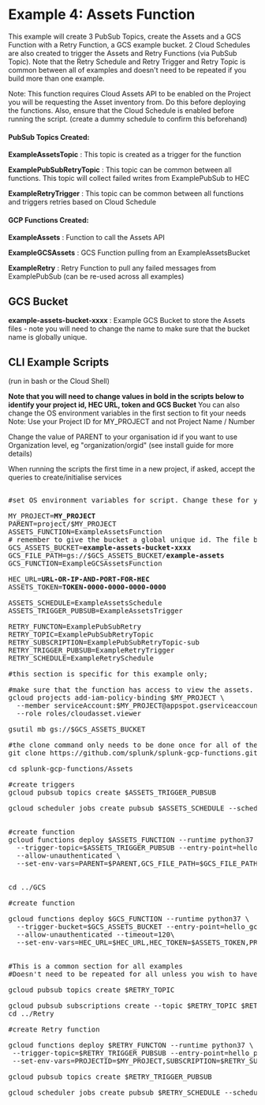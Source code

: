# Example 4: Assets Function

This example will create 3 PubSub Topics, create the Assets and a GCS Function with a Retry Function, a GCS example bucket. 2 Cloud Schedules are also created to trigger the Assets and Retry Functions (via PubSub Topic). Note that the Retry Schedule and Retry Trigger and Retry Topic is common between all of examples and doesn't need to be repeated if you build more than one example.

Note: This function requires Cloud Assets API to be enabled on the Project you will be requesting the Asset inventory from. Do this before deploying the functions.
Also, ensure that the Cloud Schedule is enabled before running the script. (create a dummy schedule to confirm this beforehand)

#### PubSub Topics Created:

**ExampleAssetsTopic** : This topic is created as a trigger for the function

**ExamplePubSubRetryTopic** : This topic can be common between all functions. This topic will collect failed writes from ExamplePubSub to HEC

**ExampleRetryTrigger** : This topic can be common between all functions and triggers retries based on Cloud Schedule

#### GCP Functions Created:

**ExampleAssets** : Function to call the Assets API

**ExampleGCSAssets** : GCS Function pulling from an ExampleAssetsBucket 

**ExampleRetry** : Retry Function to pull any failed messages from ExamplePubSub (can be re-used across all examples)

## GCS Bucket

**example-assets-bucket-xxxx** : Example GCS Bucket to store the Assets files - note you will need to change the name to make sure that the bucket name is globally unique.


## CLI Example Scripts
(run in bash or the Cloud Shell)

**Note that you will need to change values in bold in the scripts below to identify your project id, HEC URL, token and GCS Bucket**
You can also change the OS environment variables in the first section to fit your needs
Note:
Use your Project ID for MY_PROJECT and not Project Name / Number

Change the value of PARENT to your organisation id if you want to use Organization level, eg "organization/orgid" (see install guide for more details)

When running the scripts the first time in a new project, if asked, accept the queries to create/initialise services

<pre>

#set OS environment variables for script. Change these for your deployment

MY_PROJECT=<strong>MY_PROJECT</strong>
PARENT=project/$MY_PROJECT
ASSETS_FUNCTION=ExampleAssetsFunction
# remember to give the bucket a global unique id. The file bath contains the object prefix for the object created by the asset function
GCS_ASSETS_BUCKET=<strong>example-assets-bucket-xxxx</strong>
GCS_FILE_PATH=gs://$GCS_ASSETS_BUCKET/<strong>example-assets</strong>
GCS_FUNCTION=ExampleGCSAssetsFunction

HEC_URL=<strong>URL-OR-IP-AND-PORT-FOR-HEC</strong>
ASSETS_TOKEN=<strong>TOKEN-0000-0000-0000-0000</strong>

ASSETS_SCHEDULE=ExampleAssetsSchedule
ASSETS_TRIGGER_PUBSUB=ExampleAssetsTrigger

RETRY_FUNCTON=ExamplePubSubRetry
RETRY_TOPIC=ExamplePubSubRetryTopic
RETRY_SUBSCRIPTION=ExamplePubSubRetryTopic-sub
RETRY_TRIGGER_PUBSUB=ExampleRetryTrigger
RETRY_SCHEDULE=ExampleRetrySchedule

#this section is specific for this example only; 

#make sure that the function has access to view the assets.
gcloud projects add-iam-policy-binding $MY_PROJECT \
  --member serviceAccount:$MY_PROJECT@appspot.gserviceaccount.com \
  --role roles/cloudasset.viewer

gsutil mb gs://$GCS_ASSETS_BUCKET

#the clone command only needs to be done once for all of the examples
git clone https://github.com/splunk/splunk-gcp-functions.git

cd splunk-gcp-functions/Assets

#create triggers
gcloud pubsub topics create $ASSETS_TRIGGER_PUBSUB

gcloud scheduler jobs create pubsub $ASSETS_SCHEDULE --schedule "0 */6 * * *" --topic $ASSETS_TRIGGER_PUBSUB --message-body "Assets" --project $MY_PROJECT


#create function
gcloud functions deploy $ASSETS_FUNCTION --runtime python37 \
  --trigger-topic=$ASSETS_TRIGGER_PUBSUB --entry-point=hello_pubsub \
  --allow-unauthenticated \
  --set-env-vars=PARENT=$PARENT,GCS_FILE_PATH=$GCS_FILE_PATH


cd ../GCS

#create function

gcloud functions deploy $GCS_FUNCTION --runtime python37 \
  --trigger-bucket=$GCS_ASSETS_BUCKET --entry-point=hello_gcs --timeout=120\
  --allow-unauthenticated --timeout=120\
  --set-env-vars=HEC_URL=$HEC_URL,HEC_TOKEN=$ASSETS_TOKEN,PROJECTID=$MY_PROJECT,RETRY_TOPIC=$RETRY_TOPIC,BEFORE=TRUE,LINE_BREAK='{"name":"//'


#This is a common section for all examples
#Doesn't need to be repeated for all unless you wish to have separate PubSub Topics for retrying different events.

gcloud pubsub topics create $RETRY_TOPIC

gcloud pubsub subscriptions create --topic $RETRY_TOPIC $RETRY_SUBSCRIPTION --ack-deadline=240
cd ../Retry

#create Retry function

gcloud functions deploy $RETRY_FUNCTON --runtime python37 \
 --trigger-topic=$RETRY_TRIGGER_PUBSUB --entry-point=hello_pubsub --allow-unauthenticated --timeout=240\
 --set-env-vars=PROJECTID=$MY_PROJECT,SUBSCRIPTION=$RETRY_SUBSCRIPTION,RETRY_TRIGGER_TOPIC=$RETRY_TRIGGER_PUBSUB

gcloud pubsub topics create $RETRY_TRIGGER_PUBSUB

gcloud scheduler jobs create pubsub $RETRY_SCHEDULE --schedule "*/10 * * * *" --topic $RETRY_TRIGGER_PUBSUB --message-body "Retry" --project $MY_PROJECT

</pre>
